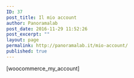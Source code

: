 ```yaml
---
ID: 37
post_title: Il mio account
author: Panoramalab
post_date: 2016-11-29 11:52:26
post_excerpt: ""
layout: page
permalink: http://panoramalab.it/mio-account/
published: true
---
```

[woocommerce_my_account]
